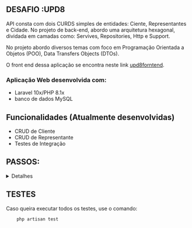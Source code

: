 ## DESAFIO :UPD8

API consta com dois CURDS simples de entidades: Ciente, Representantes e Cidade. No projeto de back-end, abordo uma arquitetura hexagonal, dividada em camadas como: Servives, Repositories, Http e Support.

No projeto abordo diversos temas com foco em Programação Orientada a Objetos (POO), Data Transfers Objects (DTOs).

O front end dessa aplicação se encontra neste link [upd8forntend](https://github.com/SaorCampos/upd8_front).

### Aplicação Web desenvolvida com:<br />

-   Laravel 10x/PHP 8.1x<br />
-   banco de dados MySQL<br/>

## Funcionalidades (Atualmente desenvolvidas)

<ul>
    <li>CRUD de Cliente</li>
    <li>CRUD de Representante</li>
    <li>Testes de Integração</li>
</ul>

## PASSOS:

<details>
<summary>Detalhes</summary>

### Requesitos necessários para executar o projeto:

<ul>
    <li>Instalar o PHP versão 8.1</li>
    <li>Instalar o Laravel versão 10.0</li>
    <li>Instalar o MySQL</li>
    <li>Instalar o composer</li>
    <li>Instalar o Postman ou Insomnia</li>
    <li>Instalar uma IDE de sua escolha (PHPStorm / VSCode)</li>
    <li>Instalar um cliente SQL de sua escolha (DBeaver / PHPMyAdmin / MySQL WorkBench)</li>
</ul>

### Executar o projeto:

<ul>
    <li>Clone o projeto ou baixe o arquivo zip</li>
    <li>Adicione o arquivo .env copiando o arquivo .env.example</li>
    <li>Configure as variáveis de ambiente: Defina as credenciais de banco de dados, informações JWT e outras variáveis em .env exemplo:

    DB_CONNECTION=mysql
    DB_HOST=127.0.0.1
    DB_PORT=3306
    DB_DATABASE=upd8
    DB_USERNAME=root
    DB_PASSWORD=senha

</li>

<li>
    Após configurar o .env, execute os comandos abaixo para criar as chaves do projeto e JWT:

```bash
php artisan key:generate
php artisan jwt:secret
```

</li>

<li>
Após criar as chaves, execute o comando abaixo para criar as tabelas no banco de dados:

```bash
php artisan migrate --seed
```

</ul>

### Para iniciar o servidor:
`php artisan serve`
Agora acesse o endereço http://localhost:8000/api/rota em seu Postman ou Insomnia
</details>

## TESTES

Caso queira executar todos os testes, use o comando:

```
    php artisan test
```
